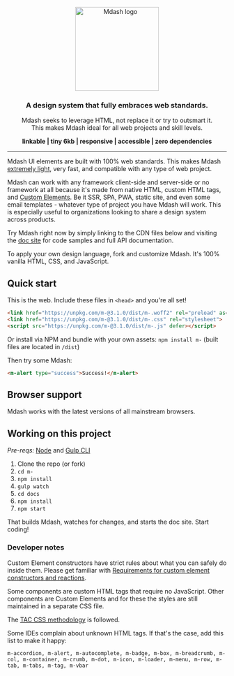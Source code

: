 <p align="center">
  <a href="http://m-docs.org">
    <img src="http://m-docs.org/img/m-logo.png" alt="Mdash logo" width="192">
  </a>
</p>
<h3 align="center">A design system that fully embraces web standards.</h3>
<p align="center">Mdash seeks to leverage HTML, not replace it or try to outsmart it.<br>This makes Mdash ideal for all web projects and skill levels.</p>
<p align="center"><strong>linkable | tiny 6kb | responsive | accessible | zero dependencies</strong></p>
<hr>

Mdash UI elements are built with 100% web standards. This makes Mdash [extremely light](https://m-docs.org/#performance), very fast, and compatible with any type of web project.

Mdash can work with any framework client-side and server-side or no framework at all because it's made from native HTML, custom HTML tags, and [Custom Elements](https://developer.mozilla.org/en-US/docs/Web/API/Window/customElements). Be it SSR, SPA, PWA, static site, and even some email templates - whatever type of project you have Mdash will work. This is especially useful to organizations looking to share a design system across products.

Try Mdash right now by simply linking to the CDN files below and visiting the [doc site](https://m-docs.org) for code samples and full API documentation. 

To apply your own design language, fork and customize Mdash. It's 100% vanilla HTML, CSS, and JavaScript.

## Quick start
This is the web. Include these files in `<head>` and you're all set!
```html
<link href="https://unpkg.com/m-@3.1.0/dist/m-.woff2" rel="preload" as="font" crossorigin>
<link href="https://unpkg.com/m-@3.1.0/dist/m-.css" rel="stylesheet">
<script src="https://unpkg.com/m-@3.1.0/dist/m-.js" defer></script>
```
Or install via NPM and bundle with your own assets: `npm install m-` (built files are located in `/dist`)

Then try some Mdash:
```html
<m-alert type="success">Success!</m-alert>
```

## Browser support
Mdash works with the latest versions of all mainstream browsers.

## Working on this project
_Pre-reqs:_ [Node](https://nodejs.org) and [Gulp CLI](https://gulpjs.com/docs/en/getting-started/quick-start)

1. Clone the repo (or fork)
1. `cd m-`
1. `npm install`
1. `gulp watch`
1. `cd docs`
1. `npm install`
1. `npm start`

That builds Mdash, watches for changes, and starts the doc site. Start coding!

### Developer notes
Custom Element constructors have strict rules about what you can safely do inside them. Please get familiar with [Requirements for custom element constructors and reactions](https://html.spec.whatwg.org/multipage/custom-elements.html#custom-element-conformance).

Some components are custom HTML tags that require no JavaScript. Other components are Custom Elements and for these the styles are still maintained in a separate CSS file.

The [TAC CSS methodology](https://jordanbrennan.hashnode.dev/tac-a-new-css-methodology) is followed.

Some IDEs complain about unknown HTML tags. If that's the case, add this list to make it happy:
```
m-accordion, m-alert, m-autocomplete, m-badge, m-box, m-breadcrumb, m-col, m-container, m-crumb, m-dot, m-icon, m-loader, m-menu, m-row, m-tab, m-tabs, m-tag, m-vbar
```
